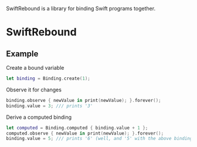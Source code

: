 SwiftRebound is a library for binding Swift programs together.

# SwiftRebound

## Example

Create a bound variable

```swift
let binding = Binding.create(1);
```

Observe it for changes

```swift
binding.observe { newValue in print(newValue); }.forever();
binding.value = 3; /// prints '3'
```

Derive a computed binding

```swift
let computed = Binding.computed { binding.value + 1 };
computed.observe { newValue in print(newValue); }.forever();
binding.value = 5; /// prints '6' (well, and '5' with the above binding ;-)
```
